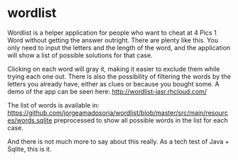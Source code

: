 # wordlist
Wordlist is a helper application for people who want to cheat at 4 Pics 1 Word without getting the answer outright. There are plenty like this.
You only need to input the letters and the length of the word, and the application will show a list of possible solutions for that case.

Clicking on each word will gray it, making it easier to exclude them while trying each one out.
There is also the possibility of filtering the words by the letters you already have, either as clues or because you bought some.
A demo of the app can be seen here: http://wordlist-jasr.rhcloud.com/

The list of words is available in: https://github.com/jorgeamadosoria/wordlist/blob/master/src/main/resources/words.sqlite
preprocessed to show all possible words in the list for each case.

And there is not much more to say about this really. As a tech test of Java + Sqlite, this is it.
